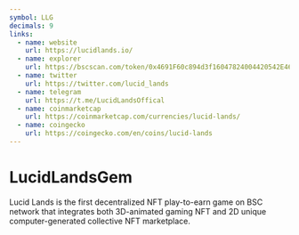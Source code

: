 ```yaml
---
symbol: LLG
decimals: 9
links:
  - name: website
    url: https://lucidlands.io/
  - name: explorer
    url: https://bscscan.com/token/0x4691F60c894d3f16047824004420542E4674E621
  - name: twitter
    url: https://twitter.com/lucid_lands
  - name: telegram
    url: https://t.me/LucidLandsOffical
  - name: coinmarketcap
    url: https://coinmarketcap.com/currencies/lucid-lands/
  - name: coingecko
    url: https://coingecko.com/en/coins/lucid-lands
---
```


# LucidLandsGem

Lucid Lands is the first decentralized NFT play-to-earn game on BSC network that integrates both 3D-animated gaming NFT and 2D unique computer-generated collective NFT marketplace.
